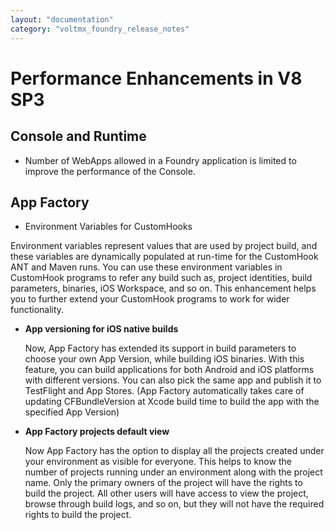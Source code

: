 ```yaml
---
layout: "documentation"
category: "voltmx_foundry_release_notes"
---
```

                          

Performance Enhancements in V8 SP3
==================================

Console and Runtime
-------------------

*   Number of WebApps allowed in a Foundry application is limited to improve the performance of the Console.

App Factory
-----------

*   Environment Variables for CustomHooks

Environment variables represent values that are used by project build, and these variables are dynamically populated at run-time for the CustomHook ANT and Maven runs. You can use these environment variables in CustomHook programs to refer any build such as, project identities, build parameters, binaries, iOS Workspace, and so on. This enhancement helps you to further extend your CustomHook programs to work for wider functionality. 

*   **App versioning for iOS native builds**
    
    Now, App Factory has extended its support in build parameters to choose your own App Version, while building iOS binaries. With this feature, you can build applications for both Android and iOS platforms with different versions. You can also pick the same app and publish it to TestFlight and App Stores. (App Factory automatically takes care of updating CFBundleVersion at Xcode build time to build the app with the specified App Version)
    
*   **App Factory projects default view**
    
    Now App Factory has the option to display all the projects created under your environment as visible for everyone. This helps to know the number of projects running under an environment along with the project name. Only the primary owners of the project will have the rights to build the project. All other users will have access to view the project, browse through build logs, and so on, but they will not have the required rights to build the project.
